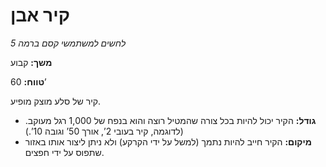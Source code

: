 # קיר אבן

*לחשים למשתמשי קסם ברמה 5*

**משך:** קבוע

**טווח:** 60’

קיר של סלע מוצק מופיע.

- **גודל:** הקיר יכול להיות בכל צורה שהמטיל רוצה והוא בנפח של 1,000 רגל מעוקב. (לדוגמה, קיר בעובי 2’, אורך 50’ וגובה 10’.)
- **מיקום:** הקיר חייב להיות נתמך (למשל על ידי הקרקע) ולא ניתן ליצור אותו באזור שתפוס על ידי חפצים.